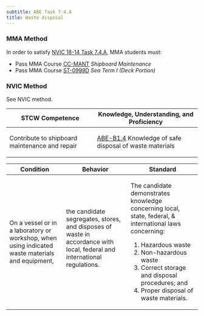 ```yaml
---
subtitle: ABE Task 7.4.A 
title: Waste disposal
---
```



### MMA Method

In order to satisfy  [NVIC 18-14  Task  7.4.A]({{site.baseurl}}/assets/images/nvic-18-14.pdf), MMA students must:

* Pass MMA Course [CC-MANT]( {{site.baseurl}}/courses/CC-MANT) *Shipboard Maintenance*
* Pass MMA Course [ST-0999D]( {{site.baseurl}}/courses/ST-0999D) *Sea Term I (Deck Portion)*


### NVIC Method

<a onclick="togglevisibility('nvic_methods')" >See NVIC method.</a>

<div id='nvic_methods' class='hide'>

<table>
<thead>
<tr>
<th class='forty'> STCW Competence </th>
<th class='sixty'> Knowledge, Understanding, and Proficiency </th>
</tr>
</thead>




<tbody>
<tr><td markdown='1'>

Contribute to shipboard maintenance and repair

</td><td markdown='1'>

[ABE-B1.4](../../tables/35.html#ABE-B1.4) Knowledge of safe disposal of waste materials

</td></tr>


</tbody>
</table>


<table>
<thead>
<tr><th class='twenty'>  Condition </th><th class='twenty'> Behavior </th><th  class='sixty'>Standard </th></tr>
</thead>
<tbody >



<tr><td markdown='1'>

On a vessel or in a laboratory or workshop, when using indicated waste materials and equipment,

</td><td markdown='1'>

the candidate segregates, stores, and disposes of waste in accordance with local, federal and international regulations.

<br>

<div class="tooltip">
<span class="tooltiptext">
</span>
</div>


</td><td markdown='1'>

The candidate demonstrates knowledge concerning local, state, federal, & international laws concerning:

1. Hazardous waste
2. Non-hazardous waste
3. Correct storage and disposal procedures; and 
4. Proper disposal of waste materials. 

</td></tr>
</tbody>
</table>
</div>

